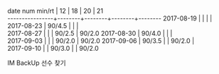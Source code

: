 date num min/rt |   12   |   18   |   20   |   21   
----------------+--------+--------+--------+--------
2017-08-19      |        |        |        |       
2017-08-23      | 90/4.5 |        |        |       
2017-08-27      |        |        | 90/2.5 | 90/2.0
2017-08-30      | 90/4.0 |        |        |       
2017-09-03      |        |        | 90/2.0 | 90/2.0
2017-09-06      | 90/3.5 |        | 90/2.0 |       
2017-09-10      |        | 90/3.0 |        | 90/2.0

IM BackUp 선수 찾기
